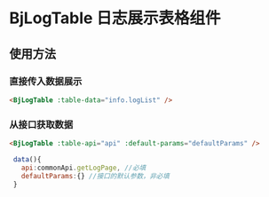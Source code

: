 # BjLogTable 日志展示表格组件

## 使用方法

### 直接传入数据展示

```html
<BjLogTable :table-data="info.logList" />
```

### 从接口获取数据

```html
<BjLogTable :table-api="api" :default-params="defaultParams" />
```

```js
 data(){
   api:commonApi.getLogPage, //必填
   defaultParams:{} //接口的默认参数，非必填
 }
```

